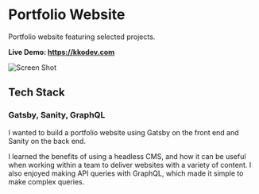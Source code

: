 # Portfolio Website

Portfolio website featuring selected projects.

**Live Demo: https://kkodev.com**

![Screen Shot](https://cdn.sanity.io/images/bryroqks/production/6d28737548ce7b5a13281e465faff0943e71f55e-1440x791.png?w=1440&h=791&auto=format)

## Tech Stack
### Gatsby, Sanity, GraphQL

I wanted to build a portfolio website using Gatsby on the front end and Sanity on the back end.  

I learned the benefits of using a headless CMS, and how it can be useful when working within a team to deliver websites with a variety of content. I also enjoyed making API queries with GraphQL, which made it simple to make complex queries.  




